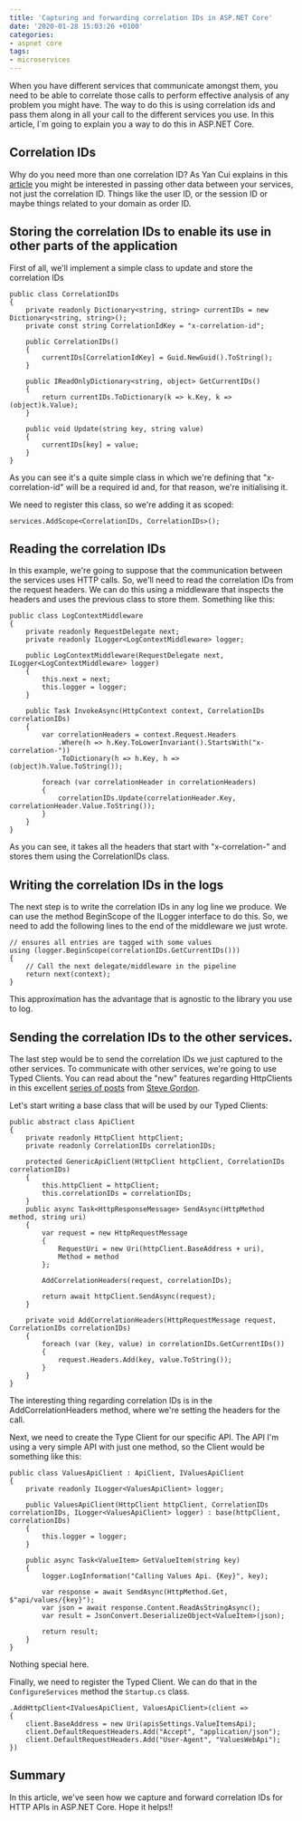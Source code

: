 ```yaml
---
title: 'Capturing and forwarding correlation IDs in ASP.NET Core'
date: '2020-01-28 15:03:26 +0100'
categories:
- aspnet core
tags:
- microservices
---
```


When you have different services that communicate amongst them, you need to be able to correlate those calls to perform effective analysis of any problem you might have. The way to do this is using correlation ids and pass them along in all your call to the different services you use. In this article, I´m going to explain you a way to do this in ASP.NET Core.

## Correlation IDs
Why do you need more than one correlation ID? As Yan Cui explains in this [article](https://theburningmonk.com/2015/05/a-consistent-approach-to-track-correlation-ids-through-microservices/) you might be interested in passing other data between your services, not just the correlation ID. Things like the user ID, or the session ID or maybe things related to your domain as order ID.

## Storing the correlation IDs to enable its use in other parts of the application
First of all, we'll implement a simple class to update and store the correlation IDs

```
public class CorrelationIDs
{
    private readonly Dictionary<string, string> currentIDs = new Dictionary<string, string>();
    private const string CorrelationIdKey = "x-correlation-id";

    public CorrelationIDs()
    {
        currentIDs[CorrelationIdKey] = Guid.NewGuid().ToString();
    }

    public IReadOnlyDictionary<string, object> GetCurrentIDs()
    {
        return currentIDs.ToDictionary(k => k.Key, k => (object)k.Value);
    }

    public void Update(string key, string value)
    {
        currentIDs[key] = value;
    }
}

```

As you can see it's a quite simple class in which we're defining that "x-correlation-id" will be a required id and, for that reason, we're initialising it.

We need to register this class, so we're adding it as scoped:
```
services.AddScope<CorrelationIDs, CorrelationIDs>();
```

## Reading the correlation IDs
In this example, we're going to suppose that the communication between the services uses HTTP calls. So, we'll need to read the correlation IDs from the request headers. We can do this using a middleware that inspects the headers and uses the previous class to store them. Something like this:

```
public class LogContextMiddleware
{
    private readonly RequestDelegate next;
    private readonly ILogger<LogContextMiddleware> logger;

    public LogContextMiddleware(RequestDelegate next, ILogger<LogContextMiddleware> logger)
    {
        this.next = next;
        this.logger = logger;
    }

    public Task InvokeAsync(HttpContext context, CorrelationIDs correlationIDs)
    {
        var correlationHeaders = context.Request.Headers
            .Where(h => h.Key.ToLowerInvariant().StartsWith("x-correlation-"))
            .ToDictionary(h => h.Key, h => (object)h.Value.ToString());
        
        foreach (var correlationHeader in correlationHeaders)
        {
            correlationIDs.Update(correlationHeader.Key, correlationHeader.Value.ToString());
        }
    }
}
```

As you can see, it takes all the headers that start with "x-correlation-" and stores them using the CorrelationIDs class.

## Writing the correlation IDs in the logs
The next step is to write the correlation IDs in any log line we produce. We can use the method BeginScope of the ILogger interface to do this. So, we need to add the following lines to the end of the middleware we just wrote.

```
// ensures all entries are tagged with some values
using (logger.BeginScope(correlationIDs.GetCurrentIDs()))
{
    // Call the next delegate/middleware in the pipeline
    return next(context);
}
```

This approximation has the advantage that is agnostic to the library you use to log.

## Sending the correlation IDs to the other services.
The last step would be to send the correlation IDs we just captured to the other services. To communicate with other services, we're going to use Typed Clients. You can read about the "new" features regarding HttpClients in this excellent [series of posts](https://www.stevejgordon.co.uk/introduction-to-httpclientfactory-aspnetcore) from [Steve Gordon](https://twitter.com/stevejgordon).

Let's start writing a base class that will be used by our Typed Clients:

```
public abstract class ApiClient
{
    private readonly HttpClient httpClient;
    private readonly CorrelationIDs correlationIDs;

    protected GenericApiClient(HttpClient httpClient, CorrelationIDs correlationIDs)
    {
        this.httpClient = httpClient;
        this.correlationIDs = correlationIDs;
    }
    public async Task<HttpResponseMessage> SendAsync(HttpMethod method, string uri)
    {
        var request = new HttpRequestMessage
        {
            RequestUri = new Uri(httpClient.BaseAddress + uri),
            Method = method
        };

        AddCorrelationHeaders(request, correlationIDs);

        return await httpClient.SendAsync(request);
    }

    private void AddCorrelationHeaders(HttpRequestMessage request, CorrelationIDs correlationIDs)
    {
        foreach (var (key, value) in correlationIDs.GetCurrentIDs())
        {
            request.Headers.Add(key, value.ToString());
        }
    }
}
```

The interesting thing regarding correlation IDs is in the AddCorrelationHeaders method, where we're setting the headers for the call.

Next, we need to create the Type Client for our specific API. The API I'm using a very simple API with just one method, so the Client would be something like this:
```
public class ValuesApiClient : ApiClient, IValuesApiClient
{
    private readonly ILogger<ValuesApiClient> logger;

    public ValuesApiClient(HttpClient httpClient, CorrelationIDs correlationIDs, ILogger<ValuesApiClient> logger) : base(httpClient, correlationIDs)
    {
        this.logger = logger;
    }

    public async Task<ValueItem> GetValueItem(string key)
    {
        logger.LogInformation("Calling Values Api. {Key}", key);

        var response = await SendAsync(HttpMethod.Get, $"api/values/{key}");
        var json = await response.Content.ReadAsStringAsync();
        var result = JsonConvert.DeserializeObject<ValueItem>(json);

        return result;
    }
}
```

Nothing special here. 

Finally, we need to register the Typed Client. We can do that in the `ConfigureServices` method the `Startup.cs` class.

```
.AddHttpClient<IValuesApiClient, ValuesApiClient>(client =>
{
    client.BaseAddress = new Uri(apisSettings.ValueItemsApi);
    client.DefaultRequestHeaders.Add("Accept", "application/json");
    client.DefaultRequestHeaders.Add("User-Agent", "ValuesWebApi");
})
```

## Summary
In this article, we've seen how we capture and forward correlation IDs for HTTP APIs in ASP.NET Core. Hope it helps!!
